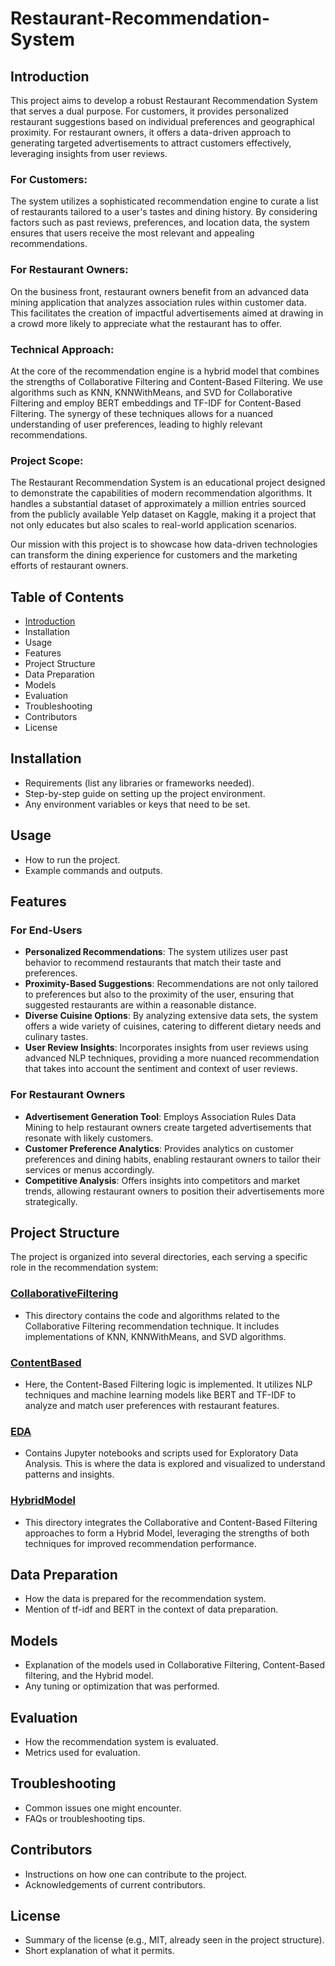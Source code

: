 # Restaurant-Recommendation-System

## Introduction

This project aims to develop a robust Restaurant Recommendation System that serves a dual purpose. For customers, it provides personalized restaurant suggestions based on individual preferences and geographical proximity. For restaurant owners, it offers a data-driven approach to generating targeted advertisements to attract customers effectively, leveraging insights from user reviews.

### For Customers:
The system utilizes a sophisticated recommendation engine to curate a list of restaurants tailored to a user's tastes and dining history. By considering factors such as past reviews, preferences, and location data, the system ensures that users receive the most relevant and appealing recommendations.

### For Restaurant Owners:
On the business front, restaurant owners benefit from an advanced data mining application that analyzes association rules within customer data. This facilitates the creation of impactful advertisements aimed at drawing in a crowd more likely to appreciate what the restaurant has to offer.

### Technical Approach:
At the core of the recommendation engine is a hybrid model that combines the strengths of Collaborative Filtering and Content-Based Filtering. We use algorithms such as KNN, KNNWithMeans, and SVD for Collaborative Filtering and employ BERT embeddings and TF-IDF for Content-Based Filtering. The synergy of these techniques allows for a nuanced understanding of user preferences, leading to highly relevant recommendations.

### Project Scope:
The Restaurant Recommendation System is an educational project designed to demonstrate the capabilities of modern recommendation algorithms. It handles a substantial dataset of approximately a million entries sourced from the publicly available Yelp dataset on Kaggle, making it a project that not only educates but also scales to real-world application scenarios.

Our mission with this project is to showcase how data-driven technologies can transform the dining experience for customers and the marketing efforts of restaurant owners.

## Table of Contents
- [Introduction](#introduction)
- Installation
- Usage
- Features
- Project Structure
- Data Preparation
- Models
- Evaluation
- Troubleshooting
- Contributors
- License


## Installation
- Requirements (list any libraries or frameworks needed).
- Step-by-step guide on setting up the project environment.
- Any environment variables or keys that need to be set.

## Usage
- How to run the project.
- Example commands and outputs.

## Features

### For End-Users
- **Personalized Recommendations**: The system utilizes user past behavior to recommend restaurants that match their taste and preferences.
- **Proximity-Based Suggestions**: Recommendations are not only tailored to preferences but also to the proximity of the user, ensuring that suggested restaurants are within a reasonable distance.
- **Diverse Cuisine Options**: By analyzing extensive data sets, the system offers a wide variety of cuisines, catering to different dietary needs and culinary tastes.
- **User Review Insights**: Incorporates insights from user reviews using advanced NLP techniques, providing a more nuanced recommendation that takes into account the sentiment and context of user reviews.

### For Restaurant Owners
- **Advertisement Generation Tool**: Employs Association Rules Data Mining to help restaurant owners create targeted advertisements that resonate with likely customers.
- **Customer Preference Analytics**: Provides analytics on customer preferences and dining habits, enabling restaurant owners to tailor their services or menus accordingly.
- **Competitive Analysis**: Offers insights into competitors and market trends, allowing restaurant owners to position their advertisements more strategically.


## Project Structure
The project is organized into several directories, each serving a specific role in the recommendation system:

### [CollaborativeFiltering](https://github.com/ayush9818/Restaurant-Recommendation-System/tree/main/CollaborativeFiltering)
- This directory contains the code and algorithms related to the Collaborative Filtering recommendation technique. It includes implementations of KNN, KNNWithMeans, and SVD algorithms.

### [ContentBased](https://github.com/ayush9818/Restaurant-Recommendation-System/tree/main/ContentBased)
- Here, the Content-Based Filtering logic is implemented. It utilizes NLP techniques and machine learning models like BERT and TF-IDF to analyze and match user preferences with restaurant features.

### [EDA](https://github.com/ayush9818/Restaurant-Recommendation-System/tree/main/EDA)
- Contains Jupyter notebooks and scripts used for Exploratory Data Analysis. This is where the data is explored and visualized to understand patterns and insights.

### [HybridModel](https://github.com/ayush9818/Restaurant-Recommendation-System/tree/main/HybridModel)
- This directory integrates the Collaborative and Content-Based Filtering approaches to form a Hybrid Model, leveraging the strengths of both techniques for improved recommendation performance.


## Data Preparation
- How the data is prepared for the recommendation system.
- Mention of tf-idf and BERT in the context of data preparation.

## Models
- Explanation of the models used in Collaborative Filtering, Content-Based filtering, and the Hybrid model.
- Any tuning or optimization that was performed.

## Evaluation
- How the recommendation system is evaluated.
- Metrics used for evaluation.

## Troubleshooting
- Common issues one might encounter.
- FAQs or troubleshooting tips.

## Contributors
- Instructions on how one can contribute to the project.
- Acknowledgements of current contributors.

## License
- Summary of the license (e.g., MIT, already seen in the project structure).
- Short explanation of what it permits.

